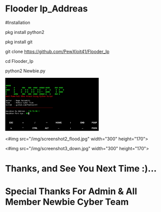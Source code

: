 # Flooder Ip_Addreas

#Installation

pkg install python2

pkg install git

git clone https://github.com/PewXloit41/Flooder_Ip

cd Flooder_Ip

python2 Newbie.py




<img src="screenshot1_home.jpg" width="300" height="170">

<#img src="/img/screenshot2_flood.jpg" width="300" height="170">

<#img src="/img/screenshot3_down.jpg" width="300" height="170">















# Thanks, and See You Next Time :)...
# Special Thanks For Admin & All Member Newbie Cyber Team

